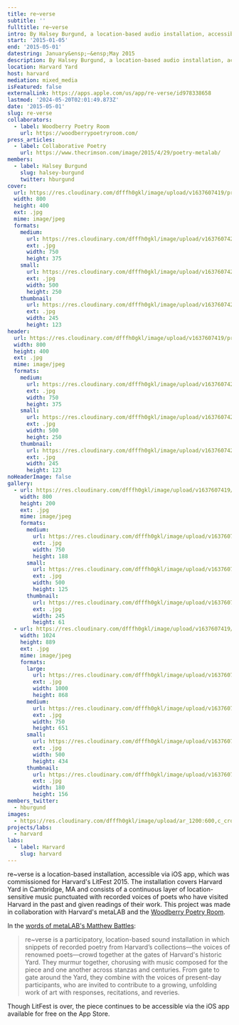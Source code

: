 ```yaml
---
title: re~verse
subtitle: ''
fulltitle: re~verse
intro: By Halsey Burgund, a location-based audio installation, accessible via iOS app, commissioned for Harvard's LitFest 2015.
start: '2015-01-05'
end: '2015-05-01'
datestring: January&ensp;–&ensp;May 2015
description: By Halsey Burgund, a location-based audio installation, accessible via iOS app, commissioned for Harvard's LitFest 2015.
location: Harvard Yard
host: harvard
mediation: mixed_media
isFeatured: false
externalLink: https://apps.apple.com/us/app/re-verse/id978338658
lastmod: '2024-05-20T02:01:49.873Z'
date: '2015-05-01'
slug: re-verse
collaborators:
  - label: Woodberry Poetry Room
    url: https://woodberrypoetryroom.com/
press_articles:
  - label: Collaborative Poetry
    url: https://www.thecrimson.com/image/2015/4/29/poetry-metalab/
members:
  - label: Halsey Burgund
    slug: halsey-burgund
    twitter: hburgund
cover:
  url: https://res.cloudinary.com/dfffh0gkl/image/upload/v1637607419/proj_rv3_2d7135e236.jpg
  width: 800
  height: 400
  ext: .jpg
  mime: image/jpeg
  formats:
    medium:
      url: https://res.cloudinary.com/dfffh0gkl/image/upload/v1637607420/medium_proj_rv3_2d7135e236.jpg
      ext: .jpg
      width: 750
      height: 375
    small:
      url: https://res.cloudinary.com/dfffh0gkl/image/upload/v1637607421/small_proj_rv3_2d7135e236.jpg
      ext: .jpg
      width: 500
      height: 250
    thumbnail:
      url: https://res.cloudinary.com/dfffh0gkl/image/upload/v1637607420/thumbnail_proj_rv3_2d7135e236.jpg
      ext: .jpg
      width: 245
      height: 123
header:
  url: https://res.cloudinary.com/dfffh0gkl/image/upload/v1637607419/proj_rv3_2d7135e236.jpg
  width: 800
  height: 400
  ext: .jpg
  mime: image/jpeg
  formats:
    medium:
      url: https://res.cloudinary.com/dfffh0gkl/image/upload/v1637607420/medium_proj_rv3_2d7135e236.jpg
      ext: .jpg
      width: 750
      height: 375
    small:
      url: https://res.cloudinary.com/dfffh0gkl/image/upload/v1637607421/small_proj_rv3_2d7135e236.jpg
      ext: .jpg
      width: 500
      height: 250
    thumbnail:
      url: https://res.cloudinary.com/dfffh0gkl/image/upload/v1637607420/thumbnail_proj_rv3_2d7135e236.jpg
      ext: .jpg
      width: 245
      height: 123
noHeaderImage: false
gallery:
  - url: https://res.cloudinary.com/dfffh0gkl/image/upload/v1637607419/proj_rv13_887c3c3034.jpg
    width: 800
    height: 200
    ext: .jpg
    mime: image/jpeg
    formats:
      medium:
        url: https://res.cloudinary.com/dfffh0gkl/image/upload/v1637607421/medium_proj_rv13_887c3c3034.jpg
        ext: .jpg
        width: 750
        height: 188
      small:
        url: https://res.cloudinary.com/dfffh0gkl/image/upload/v1637607423/small_proj_rv13_887c3c3034.jpg
        ext: .jpg
        width: 500
        height: 125
      thumbnail:
        url: https://res.cloudinary.com/dfffh0gkl/image/upload/v1637607420/thumbnail_proj_rv13_887c3c3034.jpg
        ext: .jpg
        width: 245
        height: 61
  - url: https://res.cloudinary.com/dfffh0gkl/image/upload/v1637607419/RE_Verse_app_by_Halsey_Burgund_1024x889_ed9c645510.jpg
    width: 1024
    height: 889
    ext: .jpg
    mime: image/jpeg
    formats:
      large:
        url: https://res.cloudinary.com/dfffh0gkl/image/upload/v1637607421/large_RE_Verse_app_by_Halsey_Burgund_1024x889_ed9c645510.jpg
        ext: .jpg
        width: 1000
        height: 868
      medium:
        url: https://res.cloudinary.com/dfffh0gkl/image/upload/v1637607422/medium_RE_Verse_app_by_Halsey_Burgund_1024x889_ed9c645510.jpg
        ext: .jpg
        width: 750
        height: 651
      small:
        url: https://res.cloudinary.com/dfffh0gkl/image/upload/v1637607423/small_RE_Verse_app_by_Halsey_Burgund_1024x889_ed9c645510.jpg
        ext: .jpg
        width: 500
        height: 434
      thumbnail:
        url: https://res.cloudinary.com/dfffh0gkl/image/upload/v1637607420/thumbnail_RE_Verse_app_by_Halsey_Burgund_1024x889_ed9c645510.jpg
        ext: .jpg
        width: 180
        height: 156
members_twitter:
  - hburgund
images:
  - https://res.cloudinary.com/dfffh0gkl/image/upload/ar_1200:600,c_crop/c_limit,h_1200,w_600/v1637607419/proj_rv3_2d7135e236.jpg
projects/labs:
  - harvard
labs:
  - label: Harvard
    slug: harvard
---
```

re~verse is a location-based installation, accessible via iOS app, which was commissioned for Harvard's LitFest 2015. The installation covers Harvard Yard in Cambridge, MA and consists of a continuous layer of location-sensitive music punctuated with recorded voices of poets who have visited Harvard in the past and given readings of their work. This project was made in collaboration with Harvard's metaLAB and the [Woodberry Poetry Room](https://library.harvard.edu/libraries/poetryroom).

In the [words of metaLAB\'s Matthew Battles](https://woodberrypoetryroom.com/?p=1134):

> re~verse is a participatory, location-based sound installation in which snippets of recorded poetry from Harvard’s collections—the voices of renowned poets—crowd together at the gates of Harvard's historic Yard. They murmur together, chorusing with music composed for the piece and one another across stanzas and centuries. From gate to gate around the Yard, they combine with the voices of present-day participants, who are invited to contribute to a growing, unfolding work of art with responses, recitations, and reveries.

Though LitFest is over, the piece continues to be accessible via the iOS app available for free on the App Store.


